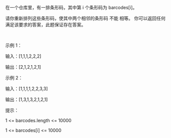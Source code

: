 在一个仓库里，有一排条形码，其中第 i 个条形码为 barcodes[i]。

请你重新排列这些条形码，使其中两个相邻的条形码 不能 相等。 你可以返回任何满足该要求的答案，此题保证存在答案。

 

示例 1：

输入：[1,1,1,2,2,2]

输出：[2,1,2,1,2,1]

示例 2：

输入：[1,1,1,1,2,2,3,3]

输出：[1,3,1,3,2,1,2,1]
 

提示：

1 <= barcodes.length <= 10000

1 <= barcodes[i] <= 10000
